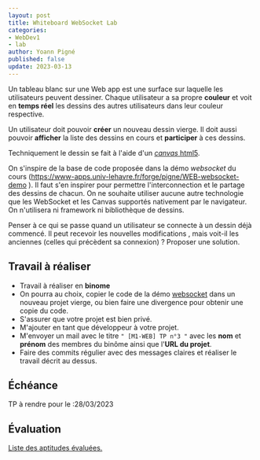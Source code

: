 ```yaml
---
layout: post
title: Whiteboard WebSocket Lab
categories:
- WebDev1
- lab
author: Yoann Pigné
published: false
update: 2023-03-13
---
```



Un tableau blanc sur une Web app est une surface sur laquelle les utilisateurs peuvent dessiner. Chaque utilisateur a sa propre **couleur** et voit en **temps réel** les dessins des autres utilisateurs dans leur couleur respective.

Un utilisateur doit pouvoir **créer** un nouveau dessin vierge. Il doit aussi pouvoir  **afficher** la liste des dessins en cours et **participer** à ces dessins.


Techniquement le dessin se fait à l'aide d'un  [*canvas* html5](https://developer.mozilla.org/fr/docs/Web/Guide/Graphics/Dessiner_avec_canvas). 


On s'inspire de la base de code proposée dans la démo *websocket* du cours (<https://www-apps.univ-lehavre.fr/forge/pigne/WEB-websocket-demo>
). Il faut s'en inspirer  pour  permettre l'interconnection et le partage des dessins de chacun.
On ne souhaite utiliser aucune autre technologie que les WebSocket et les Canvas supportés nativement par le navigateur. On n'utilisera ni framework ni bibliothèque de dessins.
 
Penser à ce qui se passe quand un utilisateur se connecte à un dessin déjà commencé. Il peut recevoir les nouvelles modifications , mais voit-il les anciennes (celles qui précèdent sa connexion) ? Proposer une solution. 


## Travail à réaliser

- Travail à réaliser en **binome**
- On pourra au choix, copier le code de la démo [websocket](https://www-apps.univ-lehavre.fr/forge/pigne/WEB-websocket-demo) dans un nouveau projet vierge, ou bien faire une divergence pour obtenir une copie du code.
- S'assurer que votre projet est bien privé.
- M'ajouter en tant que développeur à votre projet.
- M'envoyer un mail avec le titre `" [M1-WEB] TP n°3 "` avec les  **nom** et  **prénom** des membres du binôme ainsi que l'**URL du projet**. 
- Faire des commits régulier avec des messages claires et réaliser le travail décrit au dessus. 


## Échéance

TP à rendre pour le :28/03/2023

## Évaluation

[Liste des aptitudes évaluées.](/teaching/WebDev1#websocket)


